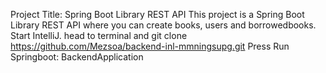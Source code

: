 Project Title: Spring Boot Library REST API
This project is a Spring Boot Library REST API where you can create books, users and borrowedbooks.
Start IntelliJ. head to terminal and git clone https://github.com/Mezsoa/backend-inl-mmningsupg.git
Press Run Springboot: BackendApplication
